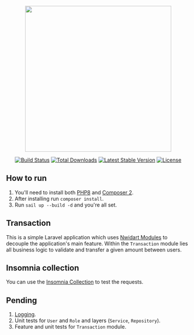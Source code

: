 <p align="center"><a href="https://laravel.com" target="_blank"><img src="https://raw.githubusercontent.com/laravel/art/master/logo-lockup/5%20SVG/2%20CMYK/1%20Full%20Color/laravel-logolockup-cmyk-red.svg" width="400"></a></p>

<p align="center">
<a href="https://travis-ci.org/laravel/framework"><img src="https://travis-ci.org/laravel/framework.svg" alt="Build Status"></a>
<a href="https://packagist.org/packages/laravel/framework"><img src="https://img.shields.io/packagist/dt/laravel/framework" alt="Total Downloads"></a>
<a href="https://packagist.org/packages/laravel/framework"><img src="https://img.shields.io/packagist/v/laravel/framework" alt="Latest Stable Version"></a>
<a href="https://packagist.org/packages/laravel/framework"><img src="https://img.shields.io/packagist/l/laravel/framework" alt="License"></a>
</p>

## How to run

1. You'll need to install both [PHP8](https://www.php.net/releases/8.0/en.php) and [Composer 2](https://getcomposer.org/download/).
2. After installing run `composer install`.
3. Run `sail up --build -d` and you're all set.

## Transaction
This is a simple Laravel application which uses [Nwidart Modules](https://nwidart.com/laravel-modules/v6/introduction) to decouple the application's main feature. Within the `Transaction` module lies all business logic to validate and transfer a given amount between users.

## Insomnia collection
You can use the [Insomnia Collection](https://github.com/diego2337/simplificado/blob/develop/simplificado.json) to test the requests.
## Pending

1. [Logging](https://laravel.com/docs/8.x/logging).
2. Unit tests for `User` and `Role` and layers (`Service`, `Repository`).
3. Feature and unit tests for `Transaction` module.